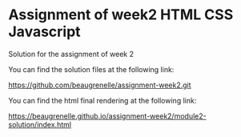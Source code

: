 # Assignment of week2 HTML CSS Javascript

Solution for the assignment of week 2 

You can find the solution files at the following link:

https://github.com/beaugrenelle/assignment-week2.git


You can find the html final rendering at the following link:

https://beaugrenelle.github.io/assignment-week2/module2-solution/index.html